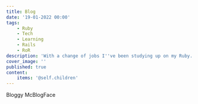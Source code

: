 ```yaml
---
title: Blog
date: '19-01-2022 00:00'
tags:
    - Ruby
    - Tech
    - Learning
    - Rails
    - RoR
description: 'With a change of jobs I''ve been studying up on my Ruby. Not only that but after using Nextjs, Expressjs and FastAPI I''m now delving into Rails!'
cover_image: ''
published: true
content:
    items: '@self.children'
---
```


Bloggy McBlogFace